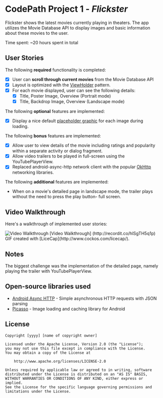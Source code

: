 # CodePath Project 1 - *Flickster*

Flickster shows the latest movies currently playing in theaters. The app utilizes the Movie Database API to display images and basic information about these movies to the user.

Time spent: ~20 hours spent in total

## User Stories

The following **required** functionality is completed:

* [x] User can **scroll through current movies** from the Movie Database API
* [x] Layout is optimized with the [ViewHolder](http://guides.codepath.com/android/Using-an-ArrayAdapter-with-ListView#improving-performance-with-the-viewholder-pattern) pattern.
* [x] For each movie displayed, user can see the following details:
  * [x] Title, Poster Image, Overview (Portrait mode)
  * [x] Title, Backdrop Image, Overview (Landscape mode)

The following **optional** features are implemented:

* [x] Display a nice default [placeholder graphic](http://guides.codepath.com/android/Displaying-Images-with-the-Picasso-Library#configuring-picasso) for each image during loading.

The following **bonus** features are implemented:

* [x] Allow user to view details of the movie including ratings and popularity within a separate activity or dialog fragment.
* [x] Allow video trailers to be played in full-screen using the YouTubePlayerView.
* [x] Replaced android-async-http network client with the popular [OkHttp](http://guides.codepath.com/android/Using-OkHttp) networking libraries.

The following **additional** features are implemented:

* When on a movie's detailed page in landscape mode, the trailer plays without the need to press the play button- full screen. 

## Video Walkthrough

Here's a walkthrough of implemented user stories:

<img src='http://g.recordit.co/hlSgTH5q1p.gif' title='Video Walkthrough' width='' alt='Video Walkthrough' />
[Video Walkthrough] (http://recordit.co/hlSgTH5q1p)
GIF created with [LiceCap](http://www.cockos.com/licecap/).

## Notes
The biggest challenge was the implementation of the detailed page, namely playing the trailer with YouTubePlayerView. 

## Open-source libraries used

- [Android Async HTTP](https://github.com/loopj/android-async-http) - Simple asynchronous HTTP requests with JSON parsing
- [Picasso](http://square.github.io/picasso/) - Image loading and caching library for Android

## License

    Copyright [yyyy] [name of copyright owner]

    Licensed under the Apache License, Version 2.0 (the "License");
    you may not use this file except in compliance with the License.
    You may obtain a copy of the License at

        http://www.apache.org/licenses/LICENSE-2.0

    Unless required by applicable law or agreed to in writing, software
    distributed under the License is distributed on an "AS IS" BASIS,
    WITHOUT WARRANTIES OR CONDITIONS OF ANY KIND, either express or implied.
    See the License for the specific language governing permissions and
    limitations under the License.
